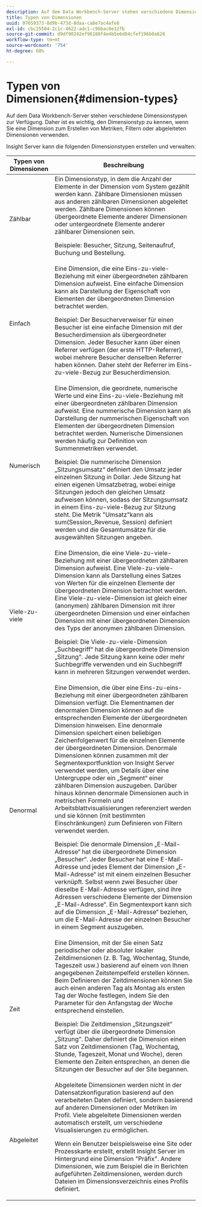```yaml
---
description: Auf dem Data Workbench-Server stehen verschiedene Dimensionstypen zur Verfügung. Daher ist es wichtig, den Dimensionstyp zu kennen, wenn Sie eine Dimension zum Erstellen von Metriken, Filtern oder abgeleiteten Dimensionen verwenden.
title: Typen von Dimensionen
uuid: 07659373-8d9b-473d-8daa-ca8e7ac4afe8
exl-id: cbc25504-2c1c-4622-adc1-c9bbac8e12fb
source-git-commit: d9df90242ef96188f4e4b5e6d04cfef196b0a628
workflow-type: tm+mt
source-wordcount: '754'
ht-degree: 68%

---
```


# Typen von Dimensionen{#dimension-types}

Auf dem Data Workbench-Server stehen verschiedene Dimensionstypen zur Verfügung. Daher ist es wichtig, den Dimensionstyp zu kennen, wenn Sie eine Dimension zum Erstellen von Metriken, Filtern oder abgeleiteten Dimensionen verwenden.

Insight Server kann die folgenden Dimensionstypen erstellen und verwalten:

<table id="table_1A79B6C57ED145B6AA3BB05DD37AAD1B"> 
 <thead> 
  <tr> 
   <th colname="col1" class="entry"> Typen von Dimensionen </th> 
   <th colname="col2" class="entry"> Beschreibung </th> 
  </tr> 
 </thead>
 <tbody> 
  <tr> 
   <td colname="col1"> Zählbar </td> 
   <td colname="col2">Ein Dimensionstyp, in dem die Anzahl der Elemente in der Dimension vom System gezählt werden kann. Zählbare Dimensionen müssen aus anderen zählbaren Dimensionen abgeleitet werden. Zählbare Dimensionen können übergeordnete Elemente anderer Dimensionen oder untergeordnete Elemente anderer zählbarer Dimensionen sein. <p>Beispiele: Besucher, Sitzung, Seitenaufruf, Buchung und Bestellung. </p></td> 
  </tr> 
  <tr> 
   <td colname="col1"> Einfach </td> 
   <td colname="col2">Eine Dimension, die eine Eins-zu-viele-Beziehung mit einer übergeordneten zählbaren Dimension aufweist. Eine einfache Dimension kann als Darstellung der Eigenschaft von Elementen der übergeordneten Dimension betrachtet werden. <p>Beispiel: Der Besucherverweiser für einen Besucher ist eine einfache Dimension mit der Besucherdimension als übergeordneter Dimension. Jeder Besucher kann über einen Referrer verfügen (der erste HTTP-Referrer), wobei mehrere Besucher denselben Referrer haben können. Daher steht der Referrer im Eins-zu-viele-Bezug zur Besucherdimension. </p></td> 
  </tr> 
  <tr> 
   <td colname="col1"> Numerisch </td> 
   <td colname="col2">Eine Dimension, die geordnete, numerische Werte und eine Eins-zu-viele-Beziehung mit einer übergeordneten zählbaren Dimension aufweist. Eine nummerische Dimension kann als Darstellung der nummerischen Eigenschaft von Elementen der übergeordneten Dimension betrachtet werden. Numerische Dimensionen werden häufig zur Definition von Summenmetriken verwendet. <p>Beispiel: Die nummerische Dimension „Sitzungsumsatz“ definiert den Umsatz jeder einzelnen Sitzung in Dollar. Jede Sitzung hat einen eigenen Umsatzbetrag, wobei einige Sitzungen jedoch den gleichen Umsatz aufweisen können, sodass der Sitzungsumsatz in einem Eins-zu-viele-Bezug zur Sitzung steht. Die Metrik "Umsatz"kann als <span class="filepath"> sum(Session_Revenue, Session)</span> definiert werden und die Gesamtumsätze für die ausgewählten Sitzungen angeben. </p></td> 
  </tr> 
  <tr> 
   <td colname="col1"> Viele-zu-viele </td> 
   <td colname="col2">Eine Dimension, die eine Viele-zu-viele-Beziehung mit einer übergeordneten zählbaren Dimension aufweist. Eine Viele-zu-viele-Dimension kann als Darstellung eines Satzes von Werten für die einzelnen Elemente der übergeordneten Dimension betrachtet werden. Eine Viele-zu-viele-Dimension ist gleich einer (anonymen) zählbaren Dimension mit ihrer übergeordneten Dimension und einer einfachen Dimension mit einer übergeordneten Dimension des Typs der anonymen zählbaren Dimension. <p>Beispiel: Die Viele-zu-viele-Dimension „Suchbegriff“ hat die übergeordnete Dimension „Sitzung“. Jede Sitzung kann keine oder mehr Suchbegriffe verwenden und ein Suchbegriff kann in mehreren Sitzungen verwendet werden. </p></td> 
  </tr> 
  <tr> 
   <td colname="col1"> Denormal </td> 
   <td colname="col2">Eine Dimension, die über eine Eins-zu-eins-Beziehung mit einer übergeordneten zählbaren Dimension verfügt. Die Elementnamen der denormalen Dimension können auf die entsprechenden Elemente der übergeordneten Dimension hinweisen. Eine denormale Dimension speichert einen beliebigen Zeichenfolgenwert für die einzelnen Elemente der übergeordneten Dimension. Denormale Dimensionen können zusammen mit der Segmentexportfunktion von Insight Server verwendet werden, um Details über eine Untergruppe oder ein „Segment“ einer zählbaren Dimension auszugeben. Darüber hinaus können denormale Dimensionen auch in metrischen Formeln und Arbeitsblattvisualisierungen referenziert werden und sie können (mit bestimmten Einschränkungen) zum Definieren von Filtern verwendet werden. <p>Beispiel: Die denormale Dimension „E-Mail-Adresse“ hat die übergeordnete Dimension „Besucher“. Jeder Besucher hat eine E-Mail-Adresse und jedes Element der Dimension „E-Mail-Adresse“ ist mit einem einzelnen Besucher verknüpft. Selbst wenn zwei Besucher über dieselbe E-Mail-Adresse verfügen, sind ihre Adressen verschiedene Elemente der Dimension „E-Mail-Adresse“. Ein Segmentexport kann sich auf die Dimension „E-Mail-Adresse“ beziehen, um die E-Mail-Adresse der einzelnen Besucher in einem Segment auszugeben. </p></td> 
  </tr> 
  <tr> 
   <td colname="col1"> Zeit </td> 
   <td colname="col2">Eine Dimension, mit der Sie einen Satz periodischer oder absoluter lokaler Zeitdimensionen (z. B. Tag, Wochentag, Stunde, Tageszeit usw.) basierend auf einem von Ihnen angegebenen Zeitstempelfeld erstellen können. Beim Definieren der Zeitdimensionen können Sie auch einen anderen Tag als Montag als ersten Tag der Woche festlegen, indem Sie den Parameter für den Anfangstag der Woche entsprechend einstellen. <p>Beispiel: Die Zeitdimension „Sitzungszeit“ verfügt über die übergeordnete Dimension „Sitzung“. Daher definiert die Dimension einen Satz von Zeitdimensionen (Tag, Wochentag, Stunde, Tageszeit, Monat und Woche), deren Elemente den Zeiten entsprechen, an denen die Sitzungen der Besucher auf der Site begannen. </p></td> 
  </tr> 
  <tr> 
   <td colname="col1"> Abgeleitet </td> 
   <td colname="col2">Abgeleitete Dimensionen werden nicht in der Datensatzkonfiguration basierend auf den verarbeiteten Daten definiert, sondern basierend auf anderen Dimensionen oder Metriken im Profil. Viele abgeleitete Dimensionen werden automatisch erstellt, um verschiedene Visualisierungen zu ermöglichen. <p>Wenn ein Benutzer beispielsweise eine Site oder Prozesskarte erstellt, erstellt Insight Server im Hintergrund eine Dimension "Präfix". Andere Dimensionen, wie zum Beispiel die in Berichten aufgeführten Zeitdimensionen, werden durch Dateien im Dimensionsverzeichnis eines Profils definiert. </p></td> 
  </tr> 
 </tbody> 
</table>
